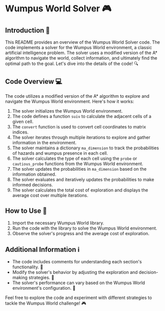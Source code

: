 # Wumpus World Solver :video_game:

## Introduction :wave:

This README provides an overview of the Wumpus World Solver code. The code implements a solver for the Wumpus World environment, a classic artificial intelligence problem. The solver uses a modified version of the A* algorithm to navigate the world, collect information, and ultimately find the optimal path to the goal. Let's dive into the details of the code! :mag:

## Code Overview :computer:

The code utilizes a modified version of the A* algorithm to explore and navigate the Wumpus World environment. Here's how it works:

1. The solver initializes the Wumpus World environment.
2. The code defines a function `suiv` to calculate the adjacent cells of a given cell.
3. The `convert` function is used to convert cell coordinates to matrix indices.
4. The solver iterates through multiple iterations to explore and gather information in the environment.
5. The solver maintains a dictionary `ma_dimension` to track the probabilities of hazards and wumpus presence in each cell.
6. The solver calculates the type of each cell using the `probe` or `cautious_probe` functions from the Wumpus World environment.
7. The solver updates the probabilities in `ma_dimension` based on the information obtained.
8. The solver evaluates and iteratively updates the probabilities to make informed decisions.
9. The solver calculates the total cost of exploration and displays the average cost over multiple iterations.

## How to Use :rocket:

1. Import the necessary Wumpus World library.
2. Run the code with the library to solve the Wumpus World environment.
3. Observe the solver's progress and the average cost of exploration.

## Additional Information :information_source:

- The code includes comments for understanding each section's functionality. :memo:
- Modify the solver's behavior by adjusting the exploration and decision-making strategies. :wrench:
- The solver's performance can vary based on the Wumpus World environment's configuration. :game_die:

Feel free to explore the code and experiment with different strategies to tackle the Wumpus World challenge! :video_game:
